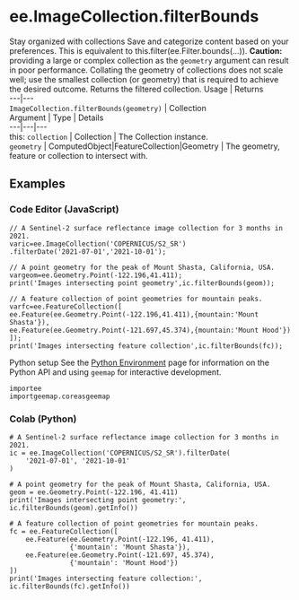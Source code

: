  
#  ee.ImageCollection.filterBounds
Stay organized with collections  Save and categorize content based on your preferences. 
This is equivalent to this.filter(ee.Filter.bounds(...)).
**Caution:** providing a large or complex collection as the `geometry` argument can result in poor performance. Collating the geometry of collections does not scale well; use the smallest collection (or geometry) that is required to achieve the desired outcome.
Returns the filtered collection.
Usage | Returns  
---|---  
`ImageCollection.filterBounds(geometry)` | Collection  
Argument | Type | Details  
---|---|---  
this: `collection` | Collection | The Collection instance.  
`geometry` | ComputedObject|FeatureCollection|Geometry | The geometry, feature or collection to intersect with.  
## Examples
### Code Editor (JavaScript)
```
// A Sentinel-2 surface reflectance image collection for 3 months in 2021.
varic=ee.ImageCollection('COPERNICUS/S2_SR')
.filterDate('2021-07-01','2021-10-01');

// A point geometry for the peak of Mount Shasta, California, USA.
vargeom=ee.Geometry.Point(-122.196,41.411);
print('Images intersecting point geometry',ic.filterBounds(geom));

// A feature collection of point geometries for mountain peaks.
varfc=ee.FeatureCollection([
ee.Feature(ee.Geometry.Point(-122.196,41.411),{mountain:'Mount Shasta'}),
ee.Feature(ee.Geometry.Point(-121.697,45.374),{mountain:'Mount Hood'})
]);
print('Images intersecting feature collection',ic.filterBounds(fc));
```

Python setup
See the [ Python Environment](https://developers.google.com/earth-engine/guides/python_install) page for information on the Python API and using `geemap` for interactive development.
```
importee
importgeemap.coreasgeemap
```

### Colab (Python)
```
# A Sentinel-2 surface reflectance image collection for 3 months in 2021.
ic = ee.ImageCollection('COPERNICUS/S2_SR').filterDate(
    '2021-07-01', '2021-10-01'
)

# A point geometry for the peak of Mount Shasta, California, USA.
geom = ee.Geometry.Point(-122.196, 41.411)
print('Images intersecting point geometry:', ic.filterBounds(geom).getInfo())

# A feature collection of point geometries for mountain peaks.
fc = ee.FeatureCollection([
    ee.Feature(ee.Geometry.Point(-122.196, 41.411),
               {'mountain': 'Mount Shasta'}),
    ee.Feature(ee.Geometry.Point(-121.697, 45.374),
               {'mountain': 'Mount Hood'})
])
print('Images intersecting feature collection:', ic.filterBounds(fc).getInfo())
```

